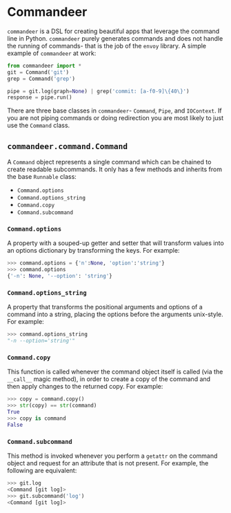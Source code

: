 # Commandeer

`commandeer` is a DSL for creating beautiful apps that leverage
the command line in Python. `commandeer` purely generates commands
and does not handle the running of commands- that is the job of
the `envoy` library. A simple example of `commandeer` at work:

```python
from commandeer import *
git = Command('git')
grep = Command('grep')

pipe = git.log(graph=None) | grep('commit: [a-f0-9]\{40\}')
response = pipe.run()
```

There are three base classes in `commandeer`- `Command`, `Pipe`,
and `IOContext`. If you are not piping commands or doing
redirection you are most likely to just use the `Command`
class.

## `commandeer.command.Command`

A `Command` object represents a single command which can be
chained to create readable subcommands. It only has a few
methods and inherits from the base `Runnable` class:

 - `Command.options`
 - `Command.options_string`
 - `Command.copy`
 - `Command.subcommand`

### `Command.options`

A property with a souped-up getter and setter that will
transform values into an options dictionary by transforming
the keys. For example:

```python
>>> command.options = {'n':None, 'option':'string'}
>>> command.options
{'-n': None, '--option': 'string'}
```

### `Command.options_string`

A property that transforms the positional arguments and
options of a command into a string, placing the options
before the arguments unix-style. For example:

```python
>>> command.options_string
"-n --option='string'"
```

### `Command.copy`

This function is called whenever the command object itself
is called (via the `__call__` magic method), in order to
create a copy of the command and then apply changes to
the returned copy. For example:

```python
>>> copy = command.copy()
>>> str(copy) == str(command)
True
>>> copy is command
False
```

### `Command.subcommand`

This method is invoked whenever you perform a `getattr` on
the command object and request for an attribute that is not
present. For example, the following are equivalent:

```python
>>> git.log
<Command [git log]>
>>> git.subcommand('log')
<Command [git log]>
```
